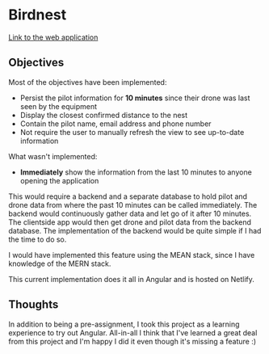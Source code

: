 # Birdnest

[Link to the web application](https://reaktor-birdnest-aapokrki.netlify.app/)

## Objectives

Most of the objectives have been implemented:

- Persist the pilot information for **10 minutes** since their drone was last seen by the equipment
- Display the closest confirmed distance to the nest
- Contain the pilot name, email address and phone number
- Not require the user to manually refresh the view to see up-to-date information

What wasn't implemented:

- **Immediately** show the information from the last 10 minutes to anyone opening the application

This would require a backend and a separate database to hold pilot and drone data from where the past 10 minutes can be called immediately. The backend would continuously gather data and let go of it after 10 minutes.
The clientside app would then get drone and pilot data from the backend database. The implementation of the backend would be quite simple if I had the time to do so.

I would have implemented this feature using the MEAN stack, since I have knowledge of the MERN stack.

This current implementation does it all in Angular and is hosted on Netlify.

## Thoughts

In addition to being a pre-assignment, I took this project as a learning experience to try out Angular. All-in-all I think that I've learned a great deal from this project and I'm happy I did it even though it's missing a feature :)
